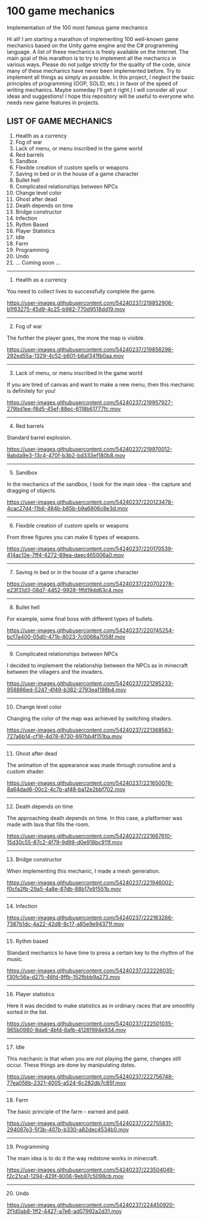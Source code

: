 # 100 game mechanics
Implementation of the 100 most famous game mechanics

Hi all! I am starting a marathon of implementing 100 well-known game mechanics based on the Unity game engine and the C# programming language.
A list of these mechanics is freely available on the Internet. The main goal of this marathon is to try to implement all the mechanics in various ways.
Please do not judge strictly for the quality of the code, since many of these mechanics have never been implemented before. Try to implement all things as simply as possible.
In this project, I neglect the basic principles of programming (OOP, SOLID, etc.) in favor of the speed of writing mechanics. Maybe someday I'll get it right.)
I will consider all your ideas and suggestions!
I hope this repository will be useful to everyone who needs new game features in projects.

LIST OF GAME MECHANICS 
----------------------------------------------------------------------

1. Health as a currency
2. Fog of war
3. Lack of menu, or menu inscribed in the game world
4. Red barrels
5. Sandbox
6. Flexible creation of custom spells or weapons
7. Saving in bed or in the house of a game character
8. Bullet hell
9. Complicated relationships between NPCs
10. Change level color
11. Ghost after dead
12. Death depends on time
13. Bridge constructor
14. Infection
15. Rythm Based
16. Player Statistics
17. Idle
18. Farm
19. Programming
20. Undo
21. ... Coming soon ...



----------------------------------------------------------------------
1. Health as a currency

You need to collect lives to successfully complete the game.

https://user-images.githubusercontent.com/54240237/219852906-b1f63275-45d9-4c25-b982-770d9518dd19.mov

---

2. Fog of war

The further the player goes, the more the map is visible.

https://user-images.githubusercontent.com/54240237/219856298-292ed55a-1329-4c52-b601-b6af341fb0aa.mov

---

3. Lack of menu, or menu inscribed in the game world

If you are tired of canvas and want to make a new menu, then this mechanic is definitely for you!

https://user-images.githubusercontent.com/54240237/219957927-279bd1ee-f8d5-45ef-88ec-6118b61777fc.mov

---

4. Red barrels

Standard barrel explosion.

https://user-images.githubusercontent.com/54240237/219970012-9abda9e3-13c4-470f-b3b2-bd333ef180b8.mov

---

5. Sandbox

In the mechanics of the sandbox, I took for the main idea - the capture and dragging of objects. 

https://user-images.githubusercontent.com/54240237/220123478-4cac27d4-11b6-484b-b85b-b9a6806c8e3d.mov

---

6. Flexible creation of custom spells or weapons

From three figures you can make 6 types of weapons.

https://user-images.githubusercontent.com/54240237/220170539-414ac13e-7ff4-4272-89ea-daec465006a0.mov


---

7. Saving in bed or in the house of a game character

https://user-images.githubusercontent.com/54240237/220702278-e23f31d3-08d7-4452-9928-1ffd19dd63c4.mov

---

8. Bullet hell

For example, some final boss with different types of bullets.

https://user-images.githubusercontent.com/54240237/220745254-bcf7a400-05d0-471b-8023-7c0068a7058f.mov

---

9. Complicated relationships between NPCs

I decided to implement the relationship between the NPCs as in minecraft between the villagers and the invaders.

https://user-images.githubusercontent.com/54240237/221295233-958886ed-5247-4f49-b382-2793ea1198b4.mov

---

10. Change level color

Changing the color of the map was achieved by switching shaders.

https://user-images.githubusercontent.com/54240237/221368563-727a6b14-cf16-4d78-8730-697bb4f151ba.mov

---

11. Ghost after dead

The animation of the appearance was made through coroutine and a custom shader.

https://user-images.githubusercontent.com/54240237/221650078-8a64dad6-00c2-4c7b-af48-ba12e2bbf702.mov

---

12. Death depends on time

The approaching death depends on time. In this case, a platformer was made with lava that fills the room.

https://user-images.githubusercontent.com/54240237/221667610-15d30c55-87c2-4f79-9d99-d0e918bc911f.mov

---

13. Bridge constructor

When implementing this mechanic, I made a mesh generation.

https://user-images.githubusercontent.com/54240237/221946002-f0cfa2fb-29a5-4a8e-87db-88b17e91551b.mov

---

14. Infection

https://user-images.githubusercontent.com/54240237/222163266-7387b1dc-4a22-42d8-8c17-a85e9e94371f.mov

---

15. Rythm based

Standard mechanics to have time to press a certain key to the rhythm of the music.

https://user-images.githubusercontent.com/54240237/222226035-f30fc56a-d275-46fd-9ffb-152fbbb9a273.mov

---

16. Player statistics

Here it was decided to make statistics as in ordinary races that are smoothly sorted in the list.

https://user-images.githubusercontent.com/54240237/222501035-965b0980-8da6-4bfd-8afb-4126f994e934.mov

---

17. Idle

This mechanic is that when you are not playing the game, changes still occur. These things are done by manipulating dates.

https://user-images.githubusercontent.com/54240237/222756748-77ea056b-2321-4005-a524-6c282db7c85f.mov

---

18. Farm

The basic principle of the farm - earned and paid.

https://user-images.githubusercontent.com/54240237/222755831-294087e3-5f3b-407b-b330-a82dec4534b0.mov

---

19. Programming

The main idea is to do it the way redstone works in minecraft.

https://user-images.githubusercontent.com/54240237/223504049-f2c21ca1-1294-429f-8006-9eb97c5098cb.mov

---

20. Undo 

https://user-images.githubusercontent.com/54240237/224450920-2f1d0ab8-1ff2-4427-a7e6-ad07992a2d31.mov














